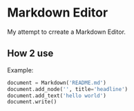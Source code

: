 # Markdown Editor

My attempt to crreate a Markdown Editor.

## How 2 use

Example:

```python
document = Markdown('README.md')
document.add_node('', title='headline')
document.add_text('hello world')
document.write()
```

